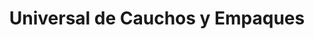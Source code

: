 ---
title: "Universal de Cauchos y Empaques"
url: /pereira/universal-de-cauchos-y-empaques/
shop: Autoteile
---